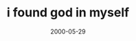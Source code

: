 ---
layout: base.njk
title : 'i found god in myself' 
view_title : 'i found god in myself' 
year : '2000' 
date : '2000-05-29' 
img_file : '/drawing/godisin.png' 
html_file : 'ifoundgod' 
next_html : 'coffeeisgo.html' 
year_order : '353' 
permalink : "title/{{html_file}}.html"
---